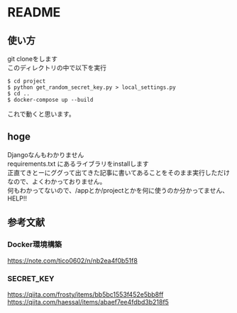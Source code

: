 # README
## 使い方
git cloneをします  
このディレクトリの中で以下を実行
```
$ cd project
$ python get_random_secret_key.py > local_settings.py
$ cd ..
$ docker-compose up --build
```
これで動くと思います。

## hoge
Djangoなんもわかりません  
requirements.txt にあるライブラリをinstallします  
正直てきとーにググって出てきた記事に書いてあることをそのまま実行しただけなので、よくわかっておりません。  
何もわかってないので、/appとか/projectとかを何に使うのか分かってません、HELP!!

## 参考文献
### Docker環境構築
https://note.com/tico0602/n/nb2ea4f0b51f8

### SECRET_KEY
https://qiita.com/frosty/items/bb5bc1553f452e5bb8ff  
https://qiita.com/haessal/items/abaef7ee4fdbd3b218f5  
